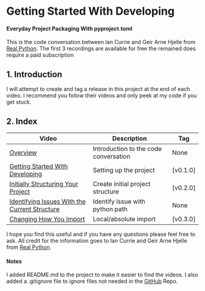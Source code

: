 # Getting Started With Developing
#### Everyday Project Packaging With pyproject.toml

This is the code conversation between Ian Currie and Geir Arne Hjelle from [Real Python](https://realpython.com).  The first 3 recordings are available for free the remained does require a paid subscription


## 1. Introduction
I will attempt to create and tag a release in this project at the end of each video. I recommend you follow their videos and only peek at my code if you get stuck.

## 2. Index

| Video                                                                                                     | Description                           | Tag      |
|-----------------------------------------------------------------------------------------------------------|---------------------------------------|----------|
| [Overview](https://realpython.com/lessons/packaging-with-pyproject-toml-overview/)                        | Introduction to the code conversation | None     |
| [Getting Started With Developing](https://realpython.com/lessons/getting-started-with-developing/)        | Setting up the project                | [v0.1.0] |
| [Initially Structuring Your Project](https://realpython.com/lessons/initially-structuring-your-project/)  | Create initial project structure      | [v0.2.0] |
| [Identifying Issues With the Current Structure](https://realpython.com/lessons/adding-dependencies/)      | Identify issue with python path       | None     |
| [Changing How You Import](https://realpython.com/lessons/changing-how-you-import/)                        | Local/absolute import                 | [v0.3.0] |

I hope you find this useful and if you have any questions please feel free to ask. All credit for the information goes to Ian Currie and Geir Arne Hjelle from [Real Python](https://realpython.com).

#### Notes
I added README.md to the project to make it easier to find the videos.  I also added a .gitignore file to ignore files not needed in the [GitHub](https://github.com/glnnlhmn/snakesay) Repo.